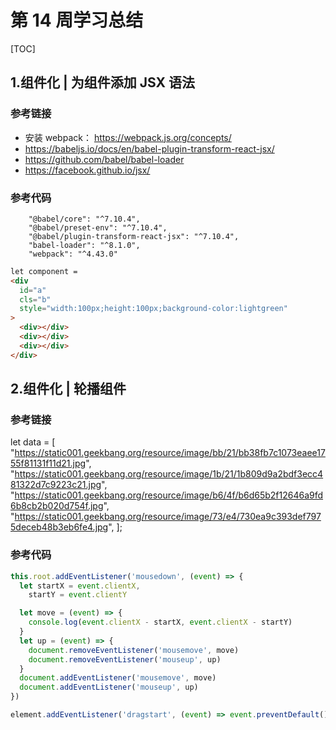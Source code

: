 # 第 14 周学习总结

[TOC]

## 1.组件化 | 为组件添加 JSX 语法

### 参考链接

- 安装 webpack： <https://webpack.js.org/concepts/>
- <https://babeljs.io/docs/en/babel-plugin-transform-react-jsx/>
- <https://github.com/babel/babel-loader>
- <https://facebook.github.io/jsx/>

### 参考代码

```shell
    "@babel/core": "^7.10.4",
    "@babel/preset-env": "^7.10.4",
    "@babel/plugin-transform-react-jsx": "^7.10.4",
    "babel-loader": "^8.1.0",
    "webpack": "^4.43.0"
```

```html
let component =
<div
  id="a"
  cls="b"
  style="width:100px;height:100px;background-color:lightgreen"
>
  <div></div>
  <div></div>
  <div></div>
</div>
```

## 2.组件化 | 轮播组件

### 参考链接

let data = [
"https://static001.geekbang.org/resource/image/bb/21/bb38fb7c1073eaee1755f81131f11d21.jpg",
"https://static001.geekbang.org/resource/image/1b/21/1b809d9a2bdf3ecc481322d7c9223c21.jpg",
"https://static001.geekbang.org/resource/image/b6/4f/b6d65b2f12646a9fd6b8cb2b020d754f.jpg",
"https://static001.geekbang.org/resource/image/73/e4/730ea9c393def7975deceb48b3eb6fe4.jpg",
];

### 参考代码

```javascript
this.root.addEventListener('mousedown', (event) => {
  let startX = event.clientX,
    startY = event.clientY

  let move = (event) => {
    console.log(event.clientX - startX, event.clientX - startY)
  }
  let up = (event) => {
    document.removeEventListener('mousemove', move)
    document.removeEventListener('mouseup', up)
  }
  document.addEventListener('mousemove', move)
  document.addEventListener('mouseup', up)
})
```

```javascript
element.addEventListener('dragstart', (event) => event.preventDefault())
```
